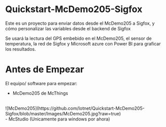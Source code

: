 # Quickstart-McDemo205-Sigfox
Este es un proyecto para enviar datos desde el McDemo205 a Sigfox, y cómo personalizar las variables desde el backend de Sigfox

Se usará la lectura del GPS embebido en el McDemo205, el sensor de temperatura, la red de Sigfox y Microsoft azure con Power BI para graficar los resultados.

# Antes de Empezar
El equipo/ software para empezar:
- McDemo205 de McThings
<br>
![McDemo205](https://github.com/Iotnet/Quickstart-McDemo205-Sigfox/blob/master/Images/McDemo205.jpg?raw=true)
<br>
- <a https://www.mcthings.com/s/mcStudioInstall-xfe2.msi>McStudio</a> (Unicamente para windows por ahora)

